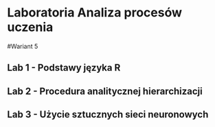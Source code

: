 # Laboratoria Analiza procesów uczenia

#Wariant 5

## Lab 1 - Podstawy języka R

## Lab 2 - Procedura analitycznej hierarchizacji

## Lab 3 - Użycie sztucznych sieci neuronowych
